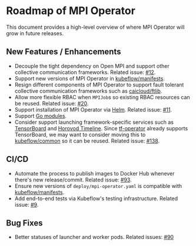 # Roadmap of MPI Operator

This document provides a high-level overview of where MPI Operator will grow in future releases.

## New Features / Enhancements

* Decouple the tight dependency on Open MPI and support other collective communication frameworks.
Related issue: [#12](https://github.com/kubeflow/mpi-operator/issues/12).
* Support new versions of MPI Operator in [kubeflow/manifests](https://github.com/kubeflow/manifests).
* Resign different components of MPI Operator to support fault tolerant collective communication frameworks such as [caicloud/ftlib](https://github.com/caicloud/ftlib).
* Allow more flexible RBAC when `MPIJob`s so existing RBAC resources can be reused. Related issue: [#20](https://github.com/kubeflow/mpi-operator/issues/20).
* Support installation of MPI Operator via [Helm](https://github.com/helm/helm). Related issue: [#11](https://github.com/kubeflow/mpi-operator/issues/11).
* Support [Go modules](https://blog.golang.org/migrating-to-go-modules).
* Consider support launching framework-specific services such as [TensorBoard](https://www.tensorflow.org/tensorboard) and [Horovod Timeline](https://github.com/horovod/horovod#horovod-timeline). Since [tf-operator](https://github.com/kubeflow/tf-operator) already supports TensorBoard, we may want to consider moving this to [kubeflow/common](https://github.com/kubeflow/common) so it can be reused. Related issue: [#138](https://github.com/kubeflow/mpi-operator/issues/138).

## CI/CD

* Automate the process to publish images to Docker Hub whenever there's new release/commit. Related issue: [#93](https://github.com/kubeflow/mpi-operator/issues/93).
* Ensure new versions of `deploy/mpi-operator.yaml` is compatible with [kubeflow/manifests](https://github.com/kubeflow/manifests).
* Add end-to-end tests via Kubeflow's testing infrastructure. Related issue: [#9](https://github.com/kubeflow/mpi-operator/issues/9).

## Bug Fixes

* Better statuses of launcher and worker pods. Related issues: [#90](https://github.com/kubeflow/mpi-operator/issues/90)
